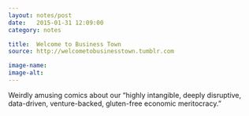 ```yaml
---
layout: notes/post
date:   2015-01-31 12:09:00
category: notes

title:  Welcome to Business Town
source: http://welcometobusinesstown.tumblr.com

image-name: 
image-alt:
---
```


Weirdly amusing comics about our “highly intangible, deeply disruptive, data-driven, venture-backed, gluten-free economic meritocracy.”

